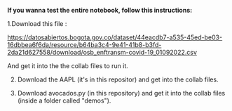 **If you wanna test the entire notebook, follow this instructions:**


1.Download this file :

https://datosabiertos.bogota.gov.co/dataset/44eacdb7-a535-45ed-be03-16dbbea6f6da/resource/b64ba3c4-9e41-41b8-b3fd-2da21d627558/download/osb_enftransm-covid-19_01092022.csv 

And get it into the the collab files to run it.

2. Download the AAPL (it's in this repositor) and get into the collab files.

3. Download avocados.py (in this repository) and get it into the collab files (inside a folder called "demos").
